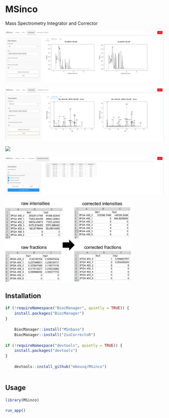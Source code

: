 
# MSinco

Mass Spectrometry Integrator and Corrector

![](man/figures/README-tic.png)

![](man/figures/README-mspectrum.png)

![](man/figures/README-sim.png)

![](man/figures/README-analysis.png)

<img src="man/figures/README-correction.png" width="400"/>

## Installation

``` r
if (!requireNamespace("BiocManager", quietly = TRUE)) {
    install.packages("BiocManager")
}
    
    BiocManager::install("MSnbase")
    BiocManager::install("IsoCorrectoR")
    
if (!requireNamespace("devtools", quietly = TRUE)) {
    install.packages("devtools")
}
    
    devtools::install_github("mbousq/MSinco")
    
```

## Usage

``` r
library(MSinco)

run_app()
```

